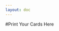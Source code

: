 ```yaml
---
layout: doc
---
```


<script type="text/javascript" src="../assets/js/print-cards.js"></script>

#Print Your Cards Here

